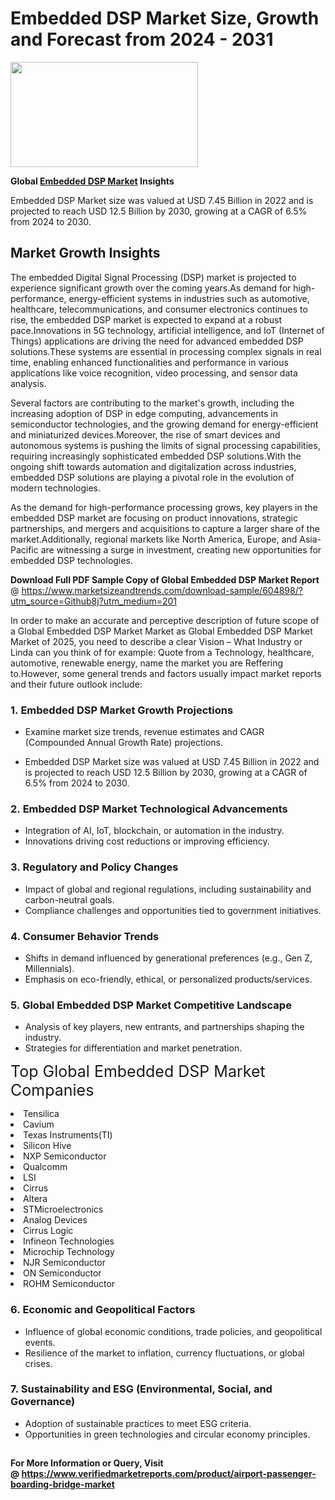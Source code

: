 <H1>Embedded DSP Market Size, Growth and Forecast from 2024 - 2031</H1><img class="aligncenter size-medium wp-image-584254" src="https://thirdeyenews.in/wp-content/uploads/2024/09/Global-Market-Research-300x168.jpeg" alt="" width="300" height="168" /><p><strong>Global&nbsp;<a href="https://www.marketsizeandtrends.com/download-sample/604898/?utm_source=Github8j?utm_medium=201">Embedded DSP Market</a> Insights</strong></p><p>Embedded DSP Market size was valued at USD 7.45 Billion in 2022 and is projected to reach USD 12.5 Billion by 2030, growing at a CAGR of 6.5% from 2024 to 2030.</p><p><h2>Market Growth Insights</h2> <p>The embedded Digital Signal Processing (DSP) market is projected to experience significant growth over the coming years.As demand for high-performance, energy-efficient systems in industries such as automotive, healthcare, telecommunications, and consumer electronics continues to rise, the embedded DSP market is expected to expand at a robust pace.Innovations in 5G technology, artificial intelligence, and IoT (Internet of Things) applications are driving the need for advanced embedded DSP solutions.These systems are essential in processing complex signals in real time, enabling enhanced functionalities and performance in various applications like voice recognition, video processing, and sensor data analysis.</p> <p>Several factors are contributing to the market's growth, including the increasing adoption of DSP in edge computing, advancements in semiconductor technologies, and the growing demand for energy-efficient and miniaturized devices.Moreover, the rise of smart devices and autonomous systems is pushing the limits of signal processing capabilities, requiring increasingly sophisticated embedded DSP solutions.With the ongoing shift towards automation and digitalization across industries, embedded DSP solutions are playing a pivotal role in the evolution of modern technologies.</p> <p>As the demand for high-performance processing grows, key players in the embedded DSP market are focusing on product innovations, strategic partnerships, and mergers and acquisitions to capture a larger share of the market.Additionally, regional markets like North America, Europe, and Asia-Pacific are witnessing a surge in investment, creating new opportunities for embedded DSP technologies.</p> <p><span class=""><strong>Download Full PDF Sample Copy of Global Embedded DSP Market Report</strong> @ <a href="https://www.marketsizeandtrends.com/download-sample/604898/?utm_source=Github8j?utm_medium=201" target="_blank">https://www.marketsizeandtrends.com/download-sample/604898/?utm_source=Github8j?utm_medium=201</a></span></p><p>In order to make an accurate and perceptive description of future scope of a Global&nbsp;Embedded DSP Market Market as Global&nbsp;Embedded DSP Market Market of 2025, you need to describe a clear Vision &ndash; What Industry or Linda can you think of for example: Quote from a Technology, healthcare, automotive, renewable energy, name the market you are Reffering to.However, some general trends and factors usually impact market reports and their future outlook include:</p><h3>1.&nbsp;<strong>Embedded DSP Market Growth Projections</strong></h3><ul><li>Examine market size trends, revenue estimates and CAGR (Compounded Annual Growth Rate) projections.</li><li><p>Embedded DSP Market size was valued at USD 7.45 Billion in 2022 and is projected to reach USD 12.5 Billion by 2030, growing at a CAGR of 6.5% from 2024 to 2030.</p></li></ul><h3>2.&nbsp;<strong>Embedded DSP Market Technological Advancements</strong></h3><ul><li>Integration of AI, IoT, blockchain, or automation in the industry.</li><li>Innovations driving cost reductions or improving efficiency.</li></ul><h3>3.&nbsp;<strong>Regulatory and Policy Changes</strong></h3><ul><li>Impact of global and regional regulations, including sustainability and carbon-neutral goals.</li><li>Compliance challenges and opportunities tied to government initiatives.</li></ul><h3>4.&nbsp;<strong>Consumer Behavior Trends</strong></h3><ul><li>Shifts in demand influenced by generational preferences (e.g., Gen Z, Millennials).</li><li>Emphasis on eco-friendly, ethical, or personalized products/services.</li></ul><h3>5.&nbsp;<strong>Global Embedded DSP Market Competitive Landscape</strong></h3><ul><li>Analysis of key players, new entrants, and partnerships shaping the industry.</li><li>Strategies for differentiation and market penetration.</li></ul><p data-pm-slice="1 1 []"><span style="color: inherit; font-family: inherit; font-size: 25px;">Top Global Embedded DSP Market Companies</span></p><div class="" data-test-id=""><p><li>Tensilica</li><li> Cavium</li><li> Texas Instruments(TI)</li><li> Silicon Hive</li><li> NXP Semiconductor</li><li> Qualcomm</li><li> LSI</li><li> Cirrus</li><li> Altera</li><li> STMicroelectronics</li><li> Analog Devices</li><li> Cirrus Logic</li><li> Infineon Technologies</li><li> Microchip Technology</li><li> NJR Semiconductor</li><li> ON Semiconductor</li><li> ROHM Semiconductor</li></p></div><h3>6.&nbsp;<strong>Economic and Geopolitical Factors</strong></h3><ul><li>Influence of global economic conditions, trade policies, and geopolitical events.</li><li>Resilience of the market to inflation, currency fluctuations, or global crises.</li></ul><h3>7.&nbsp;<strong>Sustainability and ESG (Environmental, Social, and Governance)</strong></h3><ul><li>Adoption of sustainable practices to meet ESG criteria.</li><li>Opportunities in green technologies and circular economy principles.</li></ul><h2><strong style="font-size: 14px;">For More Information or Query, Visit @&nbsp;</strong><a style="background-color: #ffffff; font-size: 14px;" href="https://www.marketsizeandtrends.com/report/embedded-dsp-market/" target="_blank">https://www.verifiedmarketreports.com/product/airport-passenger-boarding-bridge-market</a></h2>